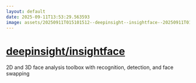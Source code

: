 ```yaml
---
layout: default
date: 2025-09-11T13:53:29.563593
image: assets/20250911T015101512--deepinsight--insightface--20250911T015927820--cropped.png
---
```


# [deepinsight/insightface](https://github.com/deepinsight/insightface)

2D and 3D face analysis toolbox with recognition, detection, and face swapping
